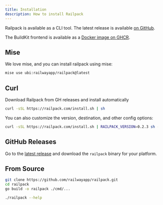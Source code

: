 ```yaml
---
title: Installation
description: How to install Railpack
---
```


Railpack is available as a CLI tool. The latest release is available [on
GitHub](https://github.com/railwayapp/railpack/releases).

The BuildKit frontend is available as a [Docker image on
GHCR](https://github.com/railwayapp/railpack/pkgs/container/railpack-frontend).

## Mise

We love mise, and you can install railpack using mise:

```sh
mise use ubi:railwayapp/railpack@latest
```

## Curl

Download Railpack from GH releases and install automatically

```sh
curl -sSL https://railpack.com/install.sh | sh
```

You can also customize the version, destination, and other config options:

```sh
curl -sSL https://railpack.com/install.sh | RAILPACK_VERSION=0.2.3 sh -s -- --bin-dir ~/.local/bin
```

## GitHub Releases

Go to the [latest release](https://github.com/railwayapp/railpack/releases) and
download the `railpack` binary for your platform.

## From Source

```sh
git clone https://github.com/railwayapp/railpack.git
cd railpack
go build -o railpack ./cmd/...

./railpack --help
```
